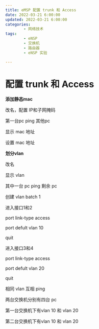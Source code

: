 ```yaml
---
title: eMSP 配置 trunk 和 Access
date: 2022-03-21 6:00:00
updated: 2022-03-21 6:00:00
categories:
        - 网络技术
tags:
        - eNSP
        - 交换机
        - 路由器
        - eNSP 实验

---
```


# 配置 trunk 和 Access

**添加静态mac**

改名，配置 IP和子网掩码

第一台pc ping 其他pc

显示 mac 地址

设置 mac 地址



**划分vlan**

改名

显示 vlan

其中一台 pc ping 剩余 pc 

创建 vlan batch 1







进入接口1和2

port link-type access 

port defult vlan 10

quit 

进入接口3和4

port link-type access 

port defult vlan 20

quit 



相同 vlan 互相 ping



两台交换机分别有四台 pc

第一台交换机下有vlan 10 和 vlan 20

第二台交换机下有vlan 10 和 vlan 20